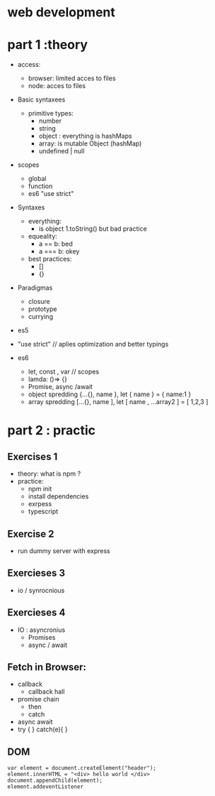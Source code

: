 # web development

# part 1 :theory

- access:

  - browser: limited acces to files
  - node: acces to files

- Basic syntaxees

  - primitive types:
    - number
    - string
    - object : everything is hashMaps
    - array: is mutable Object (hashMap)
    - undefined | null

- scopes

  - global
  - function
  - es6 "use strict"

- Syntaxes

  - everything:
    - is object 1.toString() but bad practice
  - equeality:
    - a == b: bed
    - a === b: okey
  - best practices:
    - []
    - {}

- Paradigmas

  - closure
  - prototype
  - currying

- es5
- "use strict" // aplies optimization and better typings

- es6
  - let, const , var // scopes
  - lamda: ()=> {}
  - Promise, async /await
  - object spredding {...{}, name }, let { name } = { name:1 }
  - array spredding [...{}, name ], let [ name , ...array2 ] = [ 1,2,3 ]

# part 2 : practic

## Exercises 1

- theory: what is npm ?
- practice:
  - npm init
  - install dependencies
  - exrpess
  - typescript

## Exercise 2

- run dummy server with express

## Exercieses 3

- io / synrocnious

## Exercieses 4

- IO : asyncronius
  - Promises
  - async / await

## Fetch in Browser:

- callback
  - callback hall
- promise chain
  - then
  - catch
- async await
- try { } catch(e){ }

## DOM

    var element = document.createElement("header");
    element.innerHTML = "<div> hello world </div>
    document.appendChild(element);
    element.addeventListener
